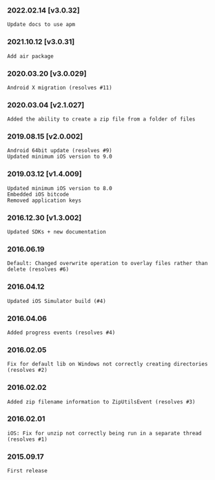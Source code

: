 ### 2022.02.14 [v3.0.32]

```
Update docs to use apm
```

### 2021.10.12 [v3.0.31]

```
Add air package
```



### 2020.03.20 [v3.0.029]

```
Android X migration (resolves #11)
```


### 2020.03.04 [v2.1.027]

```
Added the ability to create a zip file from a folder of files
```


### 2019.08.15 [v2.0.002]

```
Android 64bit update (resolves #9)
Updated minimum iOS version to 9.0
```


### 2019.03.12 [v1.4.009]

```
Updated minimum iOS version to 8.0
Embedded iOS bitcode
Removed application keys
```


### 2016.12.30 [v1.3.002]

```
Updated SDKs + new documentation
```


###  2016.06.19

```
Default: Changed overwrite operation to overlay files rather than delete (resolves #6)
```


### 2016.04.12

```
Updated iOS Simulator build (#4)
```


### 2016.04.06

```
Added progress events (resolves #4)
```


### 2016.02.05

```
Fix for default lib on Windows not correctly creating directories (resolves #2)
```


### 2016.02.02

```
Added zip filename information to ZipUtilsEvent (resolves #3)
```


### 2016.02.01

```
iOS: Fix for unzip not correctly being run in a separate thread (resolves #1)
```


### 2015.09.17

```
First release
```
